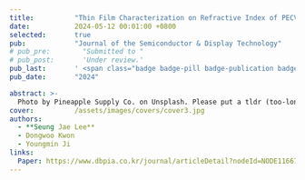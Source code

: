 ```yaml
---
title:          "Thin Film Characterization on Refractive Index of PECVD SiO2 Thin Films"
date:           2024-05-12 00:01:00 +0800
selected:       true
pub:            "Journal of the Semiconductor & Display Technology"
# pub_pre:        "Submitted to "
# pub_post:       'Under review.'
pub_last:       ' <span class="badge badge-pill badge-publication badge-success">Spotlight</span>'
pub_date:       "2024"

abstract: >-
  Photo by Pineapple Supply Co. on Unsplash. Please put a tldr (too-long-didnt-read, 1~2 sentences) of your publication here. It is not recommended to put the actual abstract here because it is usually too long to fit in. $\LaTeX$ is supported. $a=b+c$.
cover:          /assets/images/covers/cover3.jpg
authors:
  - **Seung Jae Lee**
  - Dongwoo Kwon
  - Youngmin Ji
links:
  Paper: https://www.dbpia.co.kr/journal/articleDetail?nodeId=NODE11667507
---
```


